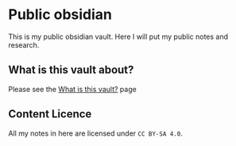 # Public obsidian
This is my public obsidian vault. Here I will put my public notes and research.

## What is this vault about?
Please see the [What is this vault?](What%20is%20this%20vault?.md) page

## Content Licence
All my notes in here are licensed under `CC BY-SA 4.0`.
